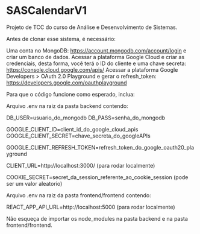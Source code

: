 # SASCalendarV1
Projeto de TCC do curso de Análise e Desenvolvimento de Sistemas.

Antes de clonar esse sistema, é necessário:

Uma conta no MongoDB: https://account.mongodb.com/account/login e criar um banco de dados.
Acessar a plataforma Google Cloud e criar as credenciais, desta forma, você terá o ID do cliente e uma chave secreta: https://console.cloud.google.com/apis/
Acessar a plataforma Google Developers > OAuth 2.0 Playground e gerar o refresh_token: https://developers.google.com/oauthplayground

Para que o código funcione como esperado, inclua:

Arquivo .env na raiz da pasta backend contendo:

DB_USER=usuario_do_mongodb
DB_PASS=senha_do_mongodb

GOOGLE_CLIENT_ID=client_id_do_google_cloud_apis
GOOGLE_CLIENT_SECRET=chave_secreta_do_googleAPIs

GOOGLE_CLIENT_REFRESH_TOKEN=refresh_token_do_google_oauth20_playground

CLIENT_URL=http://localhost:3000/ (para rodar localmente)

COOKIE_SECRET=secret_da_session_referente_ao_cookie_session (pode ser um valor aleatorio)

Arquivo .env na raiz da pasta frontend/frontend contendo:

REACT_APP_API_URL=http://localhost:5000 (para rodar localmente)

Não esqueça de importar os node_modules na pasta backend e na pasta frontend/frontend.
